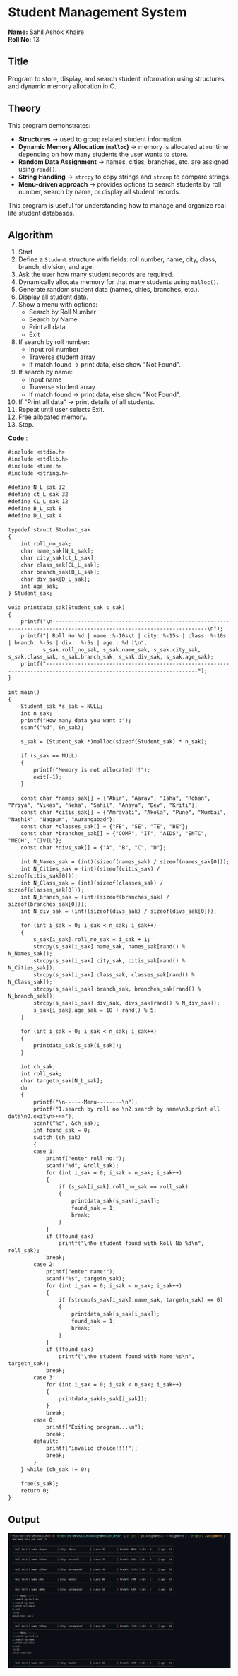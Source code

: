 # Student Management System

**Name:** Sahil Ashok Khaire  
**Roll No:** 13

## Title  
Program to store, display, and search student information using structures and dynamic memory allocation in C.  

## Theory  
This program demonstrates:  

- **Structures** → used to group related student information.  
- **Dynamic Memory Allocation (`malloc`)** → memory is allocated at runtime depending on how many students the user wants to store.  
- **Random Data Assignment** → names, cities, branches, etc. are assigned using `rand()`.  
- **String Handling** → `strcpy` to copy strings and `strcmp` to compare strings.  
- **Menu-driven approach** → provides options to search students by roll number, search by name, or display all student records.  

This program is useful for understanding how to manage and organize real-life student databases.  

## Algorithm  

1. Start  
2. Define a `Student` structure with fields: roll number, name, city, class, branch, division, and age.  
3. Ask the user how many student records are required.  
4. Dynamically allocate memory for that many students using `malloc()`.  
5. Generate random student data (names, cities, branches, etc.).  
6. Display all student data.  
7. Show a menu with options:  
   - Search by Roll Number  
   - Search by Name  
   - Print all data  
   - Exit  
8. If search by roll number:  
   - Input roll number  
   - Traverse student array  
   - If match found → print data, else show "Not Found".  
9. If search by name:  
   - Input name  
   - Traverse student array  
   - If match found → print data, else show "Not Found".  
10. If "Print all data" → print details of all students.  
11. Repeat until user selects Exit.  
12. Free allocated memory.  
13. Stop.  


**Code** :
      
```
#include <stdio.h>
#include <stdlib.h>
#include <time.h>
#include <string.h>

#define N_L_sak 32
#define ct_L_sak 32
#define CL_L_sak 12
#define B_L_sak 8
#define D_L_sak 4

typedef struct Student_sak
{
    int roll_no_sak;
    char name_sak[N_L_sak];
    char city_sak[ct_L_sak];
    char class_sak[CL_L_sak];
    char branch_sak[B_L_sak];
    char div_sak[D_L_sak];
    int age_sak;
} Student_sak;

void printdata_sak(Student_sak s_sak)
{
    printf("\n-----------------------------------------------------------------------------------------------------------------------\n");
    printf("| Roll No:%d | name :%-10s\t | city: %-15s | class: %-10s | branch: %-5s | div : %-5s | age : %d |\n",
           s_sak.roll_no_sak, s_sak.name_sak, s_sak.city_sak, s_sak.class_sak, s_sak.branch_sak, s_sak.div_sak, s_sak.age_sak);
    printf("----------------------------------------------------------------------------------------------------------------------");
}

int main()
{
    Student_sak *s_sak = NULL;
    int n_sak;
    printf("How many data you want :");
    scanf("%d", &n_sak);

    s_sak = (Student_sak *)malloc(sizeof(Student_sak) * n_sak);

    if (s_sak == NULL)
    {
        printf("Memory is not allocated!!!");
        exit(-1);
    }

    const char *names_sak[] = {"Abir", "Aarav", "Isha", "Rohan", "Priya", "Vikas", "Neha", "Sahil", "Anaya", "Dev", "Kriti"};
    const char *citis_sak[] = {"Amravati", "Akola", "Pune", "Mumbai", "Nashik", "Nagpur", "Aurangabad"};
    const char *classes_sak[] = {"FE", "SE", "TE", "BE"};
    const char *branches_sak[] = {"COMP", "IT", "AIDS", "ENTC", "MECH", "CIVIL"};
    const char *divs_sak[] = {"A", "B", "C", "D"};

    int N_Names_sak = (int)(sizeof(names_sak) / sizeof(names_sak[0]));
    int N_Cities_sak = (int)(sizeof(citis_sak) / sizeof(citis_sak[0]));
    int N_Class_sak = (int)(sizeof(classes_sak) / sizeof(classes_sak[0]));
    int N_branch_sak = (int)(sizeof(branches_sak) / sizeof(branches_sak[0]));
    int N_div_sak = (int)(sizeof(divs_sak) / sizeof(divs_sak[0]));

    for (int i_sak = 0; i_sak < n_sak; i_sak++)
    {
        s_sak[i_sak].roll_no_sak = i_sak + 1;
        strcpy(s_sak[i_sak].name_sak, names_sak[rand() % N_Names_sak]);
        strcpy(s_sak[i_sak].city_sak, citis_sak[rand() % N_Cities_sak]);
        strcpy(s_sak[i_sak].class_sak, classes_sak[rand() % N_Class_sak]);
        strcpy(s_sak[i_sak].branch_sak, branches_sak[rand() % N_branch_sak]);
        strcpy(s_sak[i_sak].div_sak, divs_sak[rand() % N_div_sak]);
        s_sak[i_sak].age_sak = 18 + rand() % 5;
    }

    for (int i_sak = 0; i_sak < n_sak; i_sak++)
    {
        printdata_sak(s_sak[i_sak]);
    }

    int ch_sak;
    int roll_sak;
    char targetn_sak[N_L_sak];
    do
    {
        printf("\n------Menu--------\n");
        printf("1.search by roll no \n2.search by name\n3.print all data\n0.exit\n>>>>");
        scanf("%d", &ch_sak);
        int found_sak = 0;
        switch (ch_sak)
        {
        case 1:
            printf("enter roll no:");
            scanf("%d", &roll_sak);
            for (int i_sak = 0; i_sak < n_sak; i_sak++)
            {
                if (s_sak[i_sak].roll_no_sak == roll_sak)
                {
                    printdata_sak(s_sak[i_sak]);
                    found_sak = 1;
                    break;
                }
            }
            if (!found_sak)
                printf("\nNo student found with Roll No %d\n", roll_sak);
            break;
        case 2:
            printf("enter name:");
            scanf("%s", targetn_sak);
            for (int i_sak = 0; i_sak < n_sak; i_sak++)
            {
                if (strcmp(s_sak[i_sak].name_sak, targetn_sak) == 0)
                {
                    printdata_sak(s_sak[i_sak]);
                    found_sak = 1;
                    break;
                }
            }
            if (!found_sak)
                printf("\nNo student found with Name %s\n", targetn_sak);
            break;
        case 3:
            for (int i_sak = 0; i_sak < n_sak; i_sak++)
            {
                printdata_sak(s_sak[i_sak]);
            }
            break;
        case 0:
            printf("Exiting program...\n");
            break;
        default:
            printf("invalid choice!!!!");
            break;
        }
    } while (ch_sak != 0);

    free(s_sak);
    return 0;
}

```

## Output
![Alt text](./assignment6.png)
